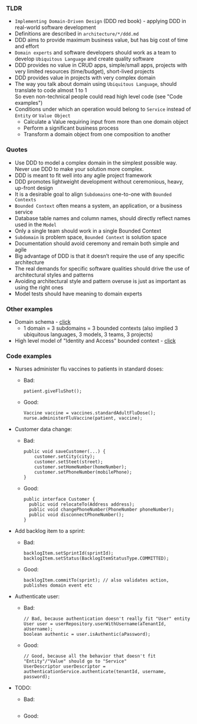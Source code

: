 ### TLDR
* `Implementing Domain-Driven Design` (DDD red book) - applying DDD in real-world software development
* Definitions are described in `architecture/*/ddd.md`
* DDD aims to provide maximum business value, but has big cost of time and effort
* `Domain experts` and software developers should work as a team to develop `Ubiquitous Language` and create quality software
* DDD provides no value in CRUD apps, simple/small apps, projects with very limited resources (time/budget), short-lived projects
* DDD provides value in projects with very complex domain
* The way you talk about domain using `Ubiquitous Language`, should translate to code almost 1 to 1 \
    So even non-technical people could read high level code (see "Code examples")
* Conditions under which an operation would belong to `Service` instead of `Entity` or `Value Object`
  * Calculate a Value requiring input from more than one domain object
  * Perform a significant business process
  * Transform a domain object from one composition to another

### Quotes
* Use DDD to model a complex domain in the simplest possible way. Never use DDD to make your solution more complex.
* DDD is meant to fit well into any agile project framework
* DDD promotes lightweight development without ceremonious, heavy, up-front design
* It is a desirable goal to align `Subdomains` one-to-one with `Bounded Contexts`
* `Bounded Context` often means a system, an application, or a business service
* Database table names and column names, should directly reflect names used in the `Model`
* Only a single team should work in a single Bounded Context
* `Subdomain` is problem space, `Bounded Context` is solution space
* Documentation should avoid ceremony and remain both simple and agile
* Big advantage of DDD is that it doesn’t require the use of any specific architecture
* The real demands for specific software qualities should drive the use of architectural styles and patterns
* Avoiding architectural style and pattern overuse is just as important as using the right ones
* Model tests should have meaning to domain experts

### Other examples
* Domain schema - [click](images/ddd-red-book/domain-schema.png)
  * 1 domain = 3 subdomains = 3 bounded contexts (also implied 3 ubiquitous languages, 3 models, 3 teams, 3 projects)
* High level model of "Identity and Access" bounded context - [click](images/ddd-red-book/bounded-context-model.png)

### Code examples
* Nurses administer flu vaccines to patients in standard doses:
  * Bad:
    ```
    patient.giveFluShot();
    ```
  * Good:
    ```
    Vaccine vaccine = vaccines.standardAdultFluDose();
    nurse.administerFluVaccine(patient, vaccine);
    ```
* Customer data change:
  * Bad:
    ```
    public void saveCustomer(...) {
        customer.setCity(city);
        customer.setSteet(street);
        customer.setHomeNumber(homeNumber);
        customer.setPhoneNumber(mobilePhone);
    }
    ```
  * Good:
    ```
    public interface Customer {
      public void relocateTo(Address address);
      public void changePhoneNumber(PhoneNumber phoneNumber);
      public void disconnectPhoneNumber();
    }
    ```
* Add backlog item to a sprint:
  * Bad:
    ```
    backlogItem.setSprintId(sprintId);
    backlogItem.setStatus(BacklogItemStatusType.COMMITTED);
    ```
  * Good:
    ```
    backlogItem.commitTo(sprint); // also validates action, publishes domain event etc
    ```
* Authenticate user:
  * Bad:
    ```
    // Bad, because authentication doesn't really fit "User" entity
    User user = userRepository.userWithUsername(aTenantId, aUsername);
    boolean authentic = user.isAuthentic(aPassword);
    ```
  * Good:
    ```
    // Good, because all the behavior that doesn't fit "Entity"/"Value" should go to "Service"
    UserDescriptor userDescriptor = authenticationService.authenticate(tenantId, username, password);
    ```

* TODO:
  * Bad:
    ```
    ```
  * Good:
    ```
    ```
